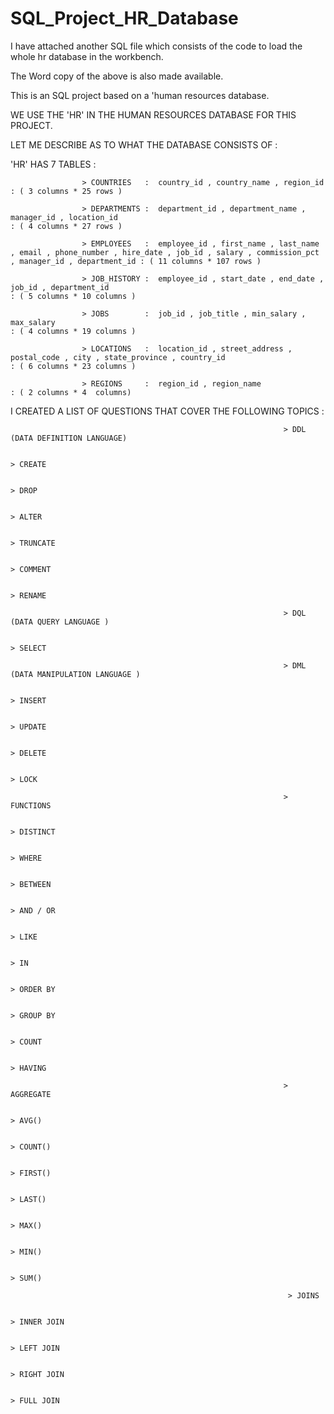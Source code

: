 # SQL_Project_HR_Database

I have attached another SQL file which consists of the code to load the whole hr database in the workbench.

 The Word copy of the above is also made available.

This is an SQL project based on a 'human resources  database.

WE USE THE 'HR' IN THE HUMAN RESOURCES DATABASE FOR THIS PROJECT. 

LET ME DESCRIBE AS TO WHAT THE DATABASE CONSISTS OF : 

'HR' HAS 7 TABLES :
                    
                    > COUNTRIES   :  country_id , country_name , region_id                                                                                                   : ( 3 columns * 25 rows )
                   
                    > DEPARTMENTS :  department_id , department_name , manager_id , location_id                                                                              : ( 4 columns * 27 rows )
                    
                    > EMPLOYEES   :  employee_id , first_name , last_name , email , phone_number , hire_date , job_id , salary , commission_pct , manager_id , department_id : ( 11 columns * 107 rows )
                    
                    > JOB_HISTORY :  employee_id , start_date , end_date , job_id , department_id                                                                            : ( 5 columns * 10 columns )
                    
                    > JOBS        :  job_id , job_title , min_salary , max_salary                                                                                            : ( 4 columns * 19 columns )
                    
                    > LOCATIONS   :  location_id , street_address , postal_code , city , state_province , country_id                                                         : ( 6 columns * 23 columns )
                    
                    > REGIONS     :  region_id , region_name                                                                                                                 : ( 2 columns * 4  columns)

  I CREATED A LIST OF QUESTIONS THAT COVER THE FOLLOWING TOPICS : 
                                                                 
                                                                 > DDL (DATA DEFINITION LANGUAGE) 
                                                                 
                                                                                               > CREATE
                                                                                               
                                                                                               > DROP
                                                                                               
                                                                                               > ALTER
                                                                                               
                                                                                               > TRUNCATE
                                                                                               
                                                                                               > COMMENT
                                                                                               
                                                                                               > RENAME
                                                                
                                                                 > DQL (DATA QUERY LANGUAGE )
                                                            
                                                                                            > SELECT

                                                                 > DML (DATA MANIPULATION LANGUAGE )
                                                                                            
                                                                                            > INSERT
                                                                                            
                                                                                            > UPDATE
                                                                                            
                                                                                            > DELETE
                                                                                            
                                                                                            > LOCK

                                                                 > FUNCTIONS
                                                                           
                                                                            > DISTINCT
                                                                            
                                                                            > WHERE
                                                                            
                                                                            > BETWEEN
                                                                            
                                                                            > AND / OR
                                                                            
                                                                            > LIKE
                                                                            
                                                                            > IN
                                                                            
                                                                            > ORDER BY
                                                                            
                                                                            > GROUP BY
                                                                            
                                                                            > COUNT
                                                                            
                                                                            > HAVING
                                                                 
                                                                 > AGGREGATE 
                                                                 
                                                                            > AVG()
                                                                            
                                                                            > COUNT()
                                                                            
                                                                            > FIRST()
                                                                            
                                                                            > LAST()
                                                                            
                                                                            > MAX()
                                                                            
                                                                            > MIN()
                                                                            
                                                                            > SUM()

                                                                  > JOINS
                                                                            
                                                                            > INNER JOIN
                                                                            
                                                                            > LEFT JOIN
                                                                            
                                                                            > RIGHT JOIN
                                                                            
                                                                            > FULL JOIN
